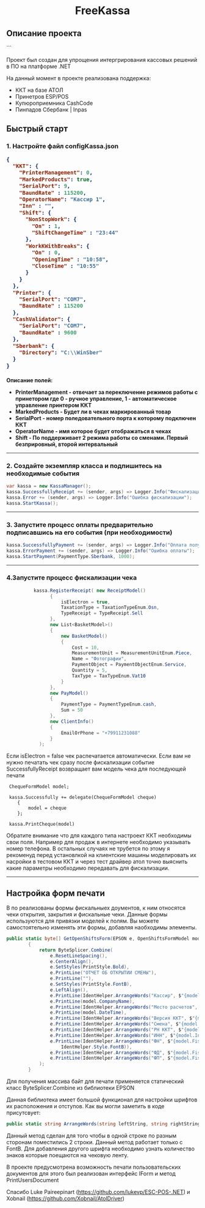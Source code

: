 ﻿<h1 align="center">FreeKassa</h1>
<h2>Описание проекта</h2>
```
<p>
Проект был создан для упрощения интергрирования кассовых решений в ПО на платформе .NET

На данный момент в проекте реализована поддержка:
</p>

<ul>
    <li>ККТ на базе АТОЛ</li>
    <li>Принетров ESP/POS</li>
    <li>Купюроприемника CashCode</li>
    <li>Пинпадов Сбербанк | Inpas</li>
</ul>

<h2>Быстрый старт</h2>
<h3>1. Настройте файл configKassa.json

``` json
{
  "KKT": {
    "PrinterManagement": 0,
    "MarkedProducts": true,
    "SerialPort": 9,
    "BaundRate" : 115200,
    "OperatorName": "Кассир 1",
    "Inn" : "",
    "Shift": {
      "NonStopWork": {
        "On" : 1,
        "ShiftChangeTime" : "23:44"
      },
      "WorkKWithBreaks": {
        "On" : 0,
        "OpeningTime" : "10:58",
        "CloseTime" : "10:55"
      }
    }
  },
  "Printer": {
    "SerialPort": "COM7",
    "BaundRate" : 115200
  },
  "CashValidator": {
    "SerialPort": "COM7",
    "BaundRate" : 9600
  },
  "Sberbank": {
    "Directory": "C:\\WinSber"
  }
}
```

<h4>Описание полей:
<ul>
    <li>PrinterManagement - отвечает за переключение режимов работы с принетором где 0 - ручное управление, 1 - автоматическое управление принтером ККТ</li>
    <li>MarkedProducts - Будет ли в чеках маркированный товар </li>
    <li>SerialPort - номер поледовательного порта к которому подключен ККТ</li>
    <li>OperatorName - имя которое будет отображаться в чеках</li>
    <li>Shift - По поддерживает 2 режима работы со сменами. Первый безприровный, второй интервальный </li>
</ul>

___
<h3>2. Создайте экземпляр класса и подпишитесь на необходимые события</h3>

```csharp
var kassa = new KassaManager();
kassa.SuccessfullyReceipt += (sender, args) => Logger.Info("Фискализация прошла успешно");
kassa.Error += (sender, args) => Logger.Info("Ошибка фискализации");
kassa.StartKassa();
```
___
<h3>3. Запустите процесс оплаты предварительно подписавшись на его события (при необходимости) </h3>

```csharp
kassa.SuccessfullyPayment += (sender, args) => Logger.Info("Оплата получена");
kassa.ErrorPayment += (sender, args) => Logger.Info("Ошибка оплаты");
kassa.StartPayment(PaymentType.Sberbank, 1000);          
```
___
<h3>4.Запустите процесс фискализации чека </h3>

```csharp
          kassa.RegisterReceipt( new ReceiptModel()
                {
                    isElectron = true,
                    TaxationType = TaxationTypeEnum.Osn,
                    TypeReceipt = TypeReceipt.Sell
                }, 
                new List<BasketModel>() 
                { 
                    new BasketModel() 
                    {
                        Cost = 10,
                        MeasurementUnit = MeasurementUnitEnum.Piece,
                        Name = "Фотографии",
                        PaymentObject = PaymentObjectEnum.Service,
                        Quantity = 5,
                        TaxType = TaxTypeEnum.Vat10
                    }
                },
                new PayModel()
                {
                    PaymentType = PaymentTypeEnum.cash,
                    Sum = 50
                },
                new ClientInfo()
                {
                    EmailOrPhone = "+79911231088"
                }
            );
```
Если isElectron = false чек распечатается автоматически. Если вам не нужно печатать чек сразу после фискализации событие SuccessfullyReceipt возвращает вам модель чека для последующей печати

```
 ChequeFormModel model;
 
 kassa.Successfully += delegate(ChequeFormModel cheque)
    {
        model = cheque
    };
            
 kassa.PrintCheque(model)
```

Обратите внимание что для каждого типа настроект ККТ необходимы свои поля. Например для продаж в интернете необходимо указывать номер телефона. В остальных случаях не трубется по этому я рекоменуд перед установлкой на клиентские машины моделировать их насройки в тестовом ККТ и через тест драйвер атол точно выяснить какие параметры необходимо передавать для фискализации.
___
<h2>Настройка форм печати</h2>
В по реализованы формы фискальныех доументов, к ним относятся чеки открытия, закрытия и фискальные чеки. Данные формы используются для привязки моделей к полям. Вы можете самостоятельно изменять эти формы, добавляя наобходимы элементы.

``` csharp
public static byte[] GetOpenShiftsForm(EPSON e, OpenShiftsFormModel model)
        {
            return ByteSplicer.Combine(
                e.ResetLineSpacing(),
                e.CenterAlign(),
                e.SetStyles(PrintStyle.Bold),
                e.PrintLine("ОТЧЕТ ОБ ОТКРЫТИИ СМЕНЫ"),
                e.PrintLine(""),
                e.SetStyles(PrintStyle.FontB),
                e.LeftAlign(),
                e.PrintLine(IdentHelper.ArrangeWords("Кассир", $"{model.CashierName}", IdentHelper.Style.FontB)),
                e.PrintLine(model.CompanyName),
                e.PrintLine(IdentHelper.ArrangeWords("Место расчетов", $"{model.Address}", IdentHelper.Style.FontB)),
                e.PrintLine(model.DateTime),
                e.PrintLine(IdentHelper.ArrangeWords("Версия ККТ", $"{model.VersionKKT}", IdentHelper.Style.FontB)),
                e.PrintLine(IdentHelper.ArrangeWords("Смена", $"{model.ChangeNumber}", IdentHelper.Style.FontB)),
                e.PrintLine(IdentHelper.ArrangeWords("РН ККТ", $"{model.RegisterNumberKKT}", IdentHelper.Style.FontB)),
                e.PrintLine(IdentHelper.ArrangeWords("ИНН", $"{model.Inn}", IdentHelper.Style.FontB)),
                e.PrintLine(IdentHelper.ArrangeWords("ФН", $"{model.FiscalStorageRegisterNumber}",
                    IdentHelper.Style.FontB)),
                e.PrintLine(IdentHelper.ArrangeWords("ФД", $"{model.FiscalDocumentNumber}", IdentHelper.Style.FontB)),
                e.PrintLine(IdentHelper.ArrangeWords("ФП", $"{model.FiscalFeatureDocument}", IdentHelper.Style.FontB))
            );
        }
```
Для получения массива байт для печати применяется статический класс ByteSplicer.Combine из библиотеки EPSON

Данная библиотека имеет большой функционал для настройки шрифтов их расположения и отступов. Как вы могли заметить в коде присутсвует:

```csharp
public static string ArrangeWords(string leftString, string rightString, Style eStyle)
```

Данный метод сделан для того чтобы в одной строке по разным сторонам поместились 2 строки. Данный метод работает только с FontB. 
Для добавления другого шрифта необходимо узнать количество знаков которые поещаются на чековую ленту.

В проекте предусмотрена возможность печати пользовательских документов для этого был реализован интерфейс IForm и метод  PrintUsersDocument   


Спасибо Luke Paireepinart (https://github.com/lukevp/ESC-POS-.NET) и Xobnail (https://github.com/Xobnail/AtolDriver) 

